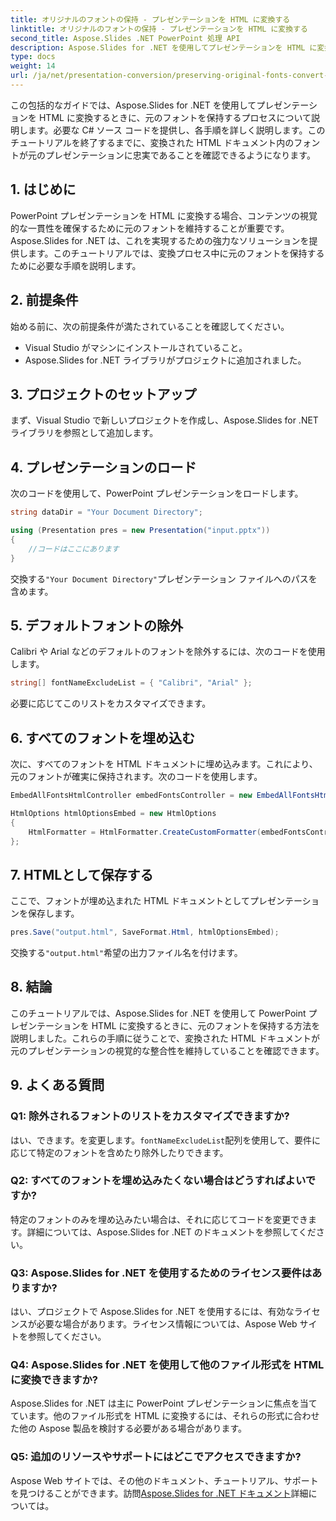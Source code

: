 ```yaml
---
title: オリジナルのフォントの保持 - プレゼンテーションを HTML に変換する
linktitle: オリジナルのフォントの保持 - プレゼンテーションを HTML に変換する
second_title: Aspose.Slides .NET PowerPoint 処理 API
description: Aspose.Slides for .NET を使用してプレゼンテーションを HTML に変換する際に、元のフォントを保持する方法を学びます。フォントの一貫性と視覚的なインパクトを簡単に確保します。
type: docs
weight: 14
url: /ja/net/presentation-conversion/preserving-original-fonts-convert-presentation-to-html/
---
```


この包括的なガイドでは、Aspose.Slides for .NET を使用してプレゼンテーションを HTML に変換するときに、元のフォントを保持するプロセスについて説明します。必要な C# ソース コードを提供し、各手順を詳しく説明します。このチュートリアルを終了するまでに、変換された HTML ドキュメント内のフォントが元のプレゼンテーションに忠実であることを確認できるようになります。

## 1. はじめに

PowerPoint プレゼンテーションを HTML に変換する場合、コンテンツの視覚的な一貫性を確保するために元のフォントを維持することが重要です。 Aspose.Slides for .NET は、これを実現するための強力なソリューションを提供します。このチュートリアルでは、変換プロセス中に元のフォントを保持するために必要な手順を説明します。

## 2. 前提条件

始める前に、次の前提条件が満たされていることを確認してください。

- Visual Studio がマシンにインストールされていること。
- Aspose.Slides for .NET ライブラリがプロジェクトに追加されました。

## 3. プロジェクトのセットアップ

まず、Visual Studio で新しいプロジェクトを作成し、Aspose.Slides for .NET ライブラリを参照として追加します。

## 4. プレゼンテーションのロード

次のコードを使用して、PowerPoint プレゼンテーションをロードします。

```csharp
string dataDir = "Your Document Directory";

using (Presentation pres = new Presentation("input.pptx"))
{
    //コードはここにあります
}
```

交換する`"Your Document Directory"`プレゼンテーション ファイルへのパスを含めます。

## 5. デフォルトフォントの除外

Calibri や Arial などのデフォルトのフォントを除外するには、次のコードを使用します。

```csharp
string[] fontNameExcludeList = { "Calibri", "Arial" };
```

必要に応じてこのリストをカスタマイズできます。

## 6. すべてのフォントを埋め込む

次に、すべてのフォントを HTML ドキュメントに埋め込みます。これにより、元のフォントが確実に保持されます。次のコードを使用します。

```csharp
EmbedAllFontsHtmlController embedFontsController = new EmbedAllFontsHtmlController(fontNameExcludeList);

HtmlOptions htmlOptionsEmbed = new HtmlOptions
{
    HtmlFormatter = HtmlFormatter.CreateCustomFormatter(embedFontsController)
};
```

## 7. HTMLとして保存する

ここで、フォントが埋め込まれた HTML ドキュメントとしてプレゼンテーションを保存します。

```csharp
pres.Save("output.html", SaveFormat.Html, htmlOptionsEmbed);
```

交換する`"output.html"`希望の出力ファイル名を付けます。

## 8. 結論

このチュートリアルでは、Aspose.Slides for .NET を使用して PowerPoint プレゼンテーションを HTML に変換するときに、元のフォントを保持する方法を説明しました。これらの手順に従うことで、変換された HTML ドキュメントが元のプレゼンテーションの視覚的な整合性を維持していることを確認できます。

## 9. よくある質問

### Q1: 除外されるフォントのリストをカスタマイズできますか?

はい、できます。を変更します。`fontNameExcludeList`配列を使用して、要件に応じて特定のフォントを含めたり除外したりできます。

### Q2: すべてのフォントを埋め込みたくない場合はどうすればよいですか?

特定のフォントのみを埋め込みたい場合は、それに応じてコードを変更できます。詳細については、Aspose.Slides for .NET のドキュメントを参照してください。

### Q3: Aspose.Slides for .NET を使用するためのライセンス要件はありますか?

はい、プロジェクトで Aspose.Slides for .NET を使用するには、有効なライセンスが必要な場合があります。ライセンス情報については、Aspose Web サイトを参照してください。

### Q4: Aspose.Slides for .NET を使用して他のファイル形式を HTML に変換できますか?

Aspose.Slides for .NET は主に PowerPoint プレゼンテーションに焦点を当てています。他のファイル形式を HTML に変換するには、それらの形式に合わせた他の Aspose 製品を検討する必要がある場合があります。

### Q5: 追加のリソースやサポートにはどこでアクセスできますか?

 Aspose Web サイトでは、その他のドキュメント、チュートリアル、サポートを見つけることができます。訪問[Aspose.Slides for .NET ドキュメント](https://reference.aspose.com/slides/net/)詳細については。
